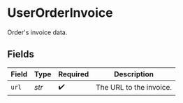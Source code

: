 # UserOrderInvoice

Order's invoice data.


## Fields

| Field                   | Type                    | Required                | Description             |
| ----------------------- | ----------------------- | ----------------------- | ----------------------- |
| `url`                   | *str*                   | :heavy_check_mark:      | The URL to the invoice. |